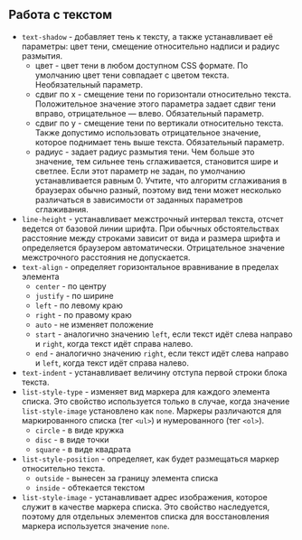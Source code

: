 ## Работа с текстом

* `text-shadow` - добавляет тень к тексту, а также устанавливает её параметры: цвет тени, смещение относительно надписи и радиус размытия.
	* цвет - цвет тени в любом доступном CSS формате. По умолчанию цвет тени совпадает с цветом текста. Необязательный параметр.
	* сдвиг по x - смещение тени по горизонтали относительно текста. Положительное значение этого параметра задает сдвиг тени вправо, отрицательное — влево. Обязательный параметр.
	* сдвиг по y - смещение тени по вертикали относительно текста. Также допустимо использовать отрицательное значение, которое поднимает тень выше текста. Обязательный параметр.
	* радиус - задает радиус размытия тени. Чем больше это значение, тем сильнее тень сглаживается, становится шире и светлее. Если этот параметр не задан, по умолчанию устанавливается равным 0. Учтите, что алгоритм сглаживания в браузерах обычно разный, поэтому вид тени может несколько различаться в зависимости от заданных параметров сглаживания.
* `line-height` - устанавливает межстрочный интервал текста, отсчет ведется от базовой линии шрифта. При обычных обстоятельствах расстояние между строками зависит от вида и размера шрифта и определяется браузером автоматически. Отрицательное значение межстрочного расстояния не допускается.
* `text-align` - определяет горизонтальное вравнивание в пределах элемента
	* `center` - по центру
	* `justify` - по ширине
	* `left` - по левому краю
	* `right` - по правому краю
	* `auto` - не изменяет положение
	* `start` - аналогично значению `left`, если текст идёт слева направо и `right`, когда текст идёт справа налево.
	* `end` - аналогично значению `right`, если текст идёт слева направо и `left`, когда текст идёт справа налево.
* `text-indent` - устанавливает величину отступа первой строки блока текста. 
* `list-style-type` - изменяет вид маркера для каждого элемента списка. Это свойство используется только в случае, когда значение `list-style-image` установлено как `none`. Маркеры различаются для маркированного списка (тег `<ul>`) и нумерованного (тег `<ol>`).
	* `circle` - в виде кружка
	* `disc` - в виде точки
	* `square` - в виде квадрата
* `list-style-position` - определяет, как будет размещаться маркер относительно текста.
	* `outside` - вынесен за границу элемента списка
	* `inside` - обтекается текстом
* `list-style-image` - устанавливает адрес изображения, которое служит в качестве маркера списка. Это свойство наследуется, поэтому для отдельных элементов списка для восстановления маркера используется значение `none`.
